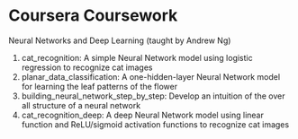 # Coursera Coursework

Neural Networks and Deep Learning (taught by Andrew Ng)
1. cat_recognition: A simple Neural Network model using logistic regression to recognize cat images
2. planar_data_classification: A one-hidden-layer Neural Network model for learning the leaf patterns of the flower
3. building_neural_network_step_by_step: Develop an intuition of the over all structure of a neural network
4. cat_recognition_deep: A deep Neural Network model using linear function and ReLU/sigmoid activation functions to recognize cat images
